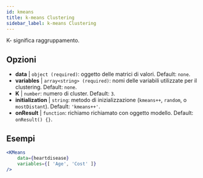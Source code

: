```yaml
---
id: kmeans
title: k-means Clustering
sidebar_label: k-means Clustering
---
```


K- significa raggruppamento.

## Opzioni

* __data__ | `object (required)`: oggetto delle matrici di valori. Default: `none`.
* __variables__ | `array<string> (required)`: nomi delle variabili utilizzate per il clustering. Default: `none`.
* __K__ | `number`: numero di cluster. Default: `3`.
* __initialization__ | `string`: metodo di inizializzazione (`kmeans++`, `random`, o `mostDistant`). Default: `'kmeans++'`.
* __onResult__ | `function`: richiamo richiamato con oggetto modello. Default: `onResult() {}`.


## Esempi

```jsx live
<KMeans 
    data={heartdisease} 
    variables={[ 'Age', 'Cost' ]}
/>
```

